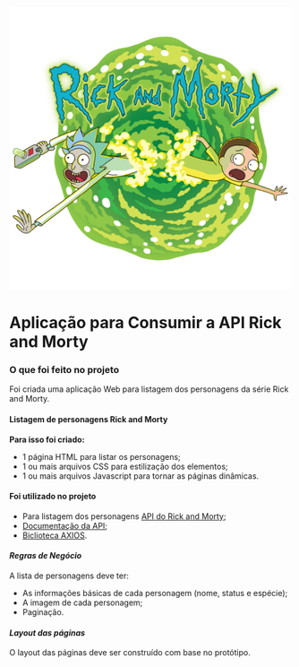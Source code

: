 ![portal rick and morty](./img/rick-and-morty-portal.png)

# Aplicação para Consumir a API Rick and Morty

### O que foi feito no projeto

Foi criada uma aplicação Web para listagem dos personagens da série Rick and Morty.

#### Listagem de personagens Rick and Morty

**Para isso foi criado:**

- 1 página HTML para listar os personagens;
- 1 ou mais arquivos CSS para estilização dos
  elementos;
- 1 ou mais arquivos Javascript para tornar as
  páginas dinâmicas.

#### Foi utilizado no projeto

- Para listagem dos personagens [API do Rick and Morty](https://rickandmortyapi.com/);
- [Documentação da API](https://rickandmortyapi.com/documentation/#rest);
- [Biclioteca AXIOS](https://axios-http.com/ptbr/docs/intro).

#### _Regras de Negócio_

A lista de personagens deve ter:

- As informações básicas de cada
  personagem (nome, status e espécie);
- A imagem de cada personagem;
- Paginação.

#### _Layout das páginas_

O layout das páginas deve ser
construído com base no
protótipo.
